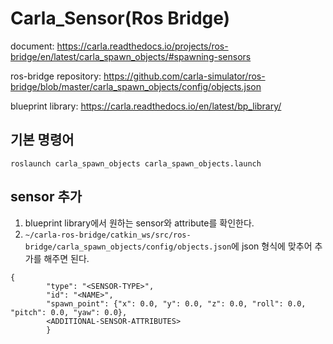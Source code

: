 # Carla_Sensor(Ros Bridge)

document: https://carla.readthedocs.io/projects/ros-bridge/en/latest/carla_spawn_objects/#spawning-sensors

ros-bridge repository: https://github.com/carla-simulator/ros-bridge/blob/master/carla_spawn_objects/config/objects.json

blueprint library: https://carla.readthedocs.io/en/latest/bp_library/

## 기본 명령어

```
roslaunch carla_spawn_objects carla_spawn_objects.launch
```

## sensor 추가
1. blueprint library에서 원하는 sensor와 attribute를 확인한다.
2. ```~/carla-ros-bridge/catkin_ws/src/ros-bridge/carla_spawn_objects/config/objects.json```에 json 형식에 맞추어 추가를 해주면 된다.

```
{
        "type": "<SENSOR-TYPE>",
        "id": "<NAME>",
        "spawn_point": {"x": 0.0, "y": 0.0, "z": 0.0, "roll": 0.0, "pitch": 0.0, "yaw": 0.0},
        <ADDITIONAL-SENSOR-ATTRIBUTES>
        }
```
